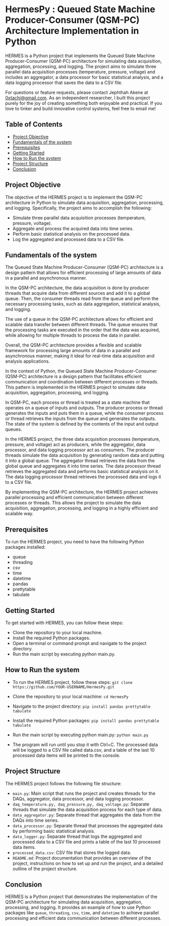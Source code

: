 # HermesPy : Queued State Machine Producer-Consumer (QSM-PC) Architecture Implementation in Python

HERMES is a Python project that implements the Queued State Machine Producer-Consumer (QSM-PC) architecture for simulating data acquisition, aggregation, processing, and logging. The project aims to simulate three parallel data acquisition processes (temperature, pressure, voltage) and includes an aggregator, a data processor for basic statistical analysis, and a data logging processor that saves the data to a CSV file.

For questions or feature requests, please contact Jephthah Akene at 0xtachi@gmail.com. As an independent researcher, I built this project purely for the joy of creating something both enjoyable and practical. If you love to tinker and build innovative control systems, feel free to email me!

## Table of Contents

- [Project Objective](#project-objective)
- [Fundamentals of the system](#fundamentals-of-the-system)
- [Prerequisites](#prerequisites)
- [Getting Started](#getting-started)
- [How to Run the system](#how-to-run-the-system)
- [Project Structure](#project-structure)
- [Conclusion](#conclusion)

## Project Objective

The objective of the HERMES project is to implement the QSM-PC architecture in Python to simulate data acquisition, aggregation, processing, and logging. Specifically, the project aims to accomplish the following:

- Simulate three parallel data acquisition processes (temperature, pressure, voltage).
- Aggregate and process the acquired data into time series.
- Perform basic statistical analysis on the processed data.
- Log the aggregated and processed data to a CSV file.

## Fundamentals of the system

The Queued State Machine Producer-Consumer (QSM-PC) architecture is a design pattern that allows for efficient processing of large amounts of data in a parallel and asynchronous manner.

In the QSM-PC architecture, the data acquisition is done by producer threads that acquire data from different sources and add it to a global queue. Then, the consumer threads read from the queue and perform the necessary processing tasks, such as data aggregation, statistical analysis, and logging.

The use of a queue in the QSM-PC architecture allows for efficient and scalable data transfer between different threads. The queue ensures that the processing tasks are executed in the order that the data was acquired, while allowing for multiple threads to process the data in parallel.

Overall, the QSM-PC architecture provides a flexible and scalable framework for processing large amounts of data in a parallel and asynchronous manner, making it ideal for real-time data acquisition and analysis applications.

In the context of Python, the Queued State Machine Producer-Consumer (QSM-PC) architecture is a design pattern that facilitates efficient communication and coordination between different processes or threads. This pattern is implemented in the HERMES project to simulate data acquisition, aggregation, processing, and logging.

In QSM-PC, each process or thread is treated as a state machine that operates on a queue of inputs and outputs. The producer process or thread generates the inputs and puts them in a queue, while the consumer process or thread retrieves the inputs from the queue and generates the outputs. The state of the system is defined by the contents of the input and output queues.

In the HERMES project, the three data acquisition processes (temperature, pressure, and voltage) act as producers, while the aggregator, data processor, and data logging processor act as consumers. The producer threads simulate the data acquisition by generating random data and putting it into a global queue. The aggregator thread retrieves the data from the global queue and aggregates it into time series. The data processor thread retrieves the aggregated data and performs basic statistical analysis on it. The data logging processor thread retrieves the processed data and logs it to a CSV file.

By implementing the QSM-PC architecture, the HERMES project achieves parallel processing and efficient communication between different processes or threads. This allows the project to simulate the data acquisition, aggregation, processing, and logging in a highly efficient and scalable way.

## Prerequisites

To run the HERMES project, you need to have the following Python packages installed:

- queue
- threading
- csv
- time
- datetime
- pandas
- prettytable
- tabulate

## Getting Started

To get started with HERMES, you can follow these steps:

- Clone the repository to your local machine.
- Install the required Python packages.
- Open a terminal or command prompt and navigate to the project directory.
- Run the main script by executing python main.py.

## How to Run the system

- To run the HERMES project, follow these steps: `git clone https://github.com/YOUR-USERNAME/HermesPy.git`

- Clone the repository to your local machine: `cd HermesPy`

- Navigate to the project directory:  `pip install pandas prettytable tabulate`

- Install the required Python packages: `pip install pandas prettytable tabulate`

- Run the main script by executing python main.py: `python main.py`

- The program will run until you stop it with Ctrl+C. The processed data will be logged to a CSV file called data.csv, and a table of the last 10 processed data items will be printed to the console.

## Project Structure

The HERMES project follows the following file structure:

- `main.py`: Main script that runs the project and creates threads for the DAQs, aggregator, data processor, and data logging processor.
- `daq_temperature.py, daq_pressure.py, daq_voltage.py`: Separate threads that simulate the data acquisition process for each type of data.
- `data_aggregator.py`: Separate thread that aggregates the data from the DAQs into time series.
- `data_processor.py`: Separate thread that processes the aggregated data by performing basic statistical analysis.
- `data_logger.py`: Separate thread that logs the aggregated and processed data to a CSV file and prints a table of the last 10 processed data items.
- `processed_data.csv`: CSV file that stores the logged data.
- `README.md`: Project documentation that provides an overview of the project, instructions on how to set up and run the project, and a detailed outline of the project structure.

## Conclusion
HERMES is a Python project that demonstrates the implementation of the QSM-PC architecture for simulating data acquisition, aggregation, processing, and logging. It provides an example of how to use Python packages like `queue`, `threading`, `csv`, `time`, and `datetime` to achieve parallel processing and efficient data communication between different processes.
